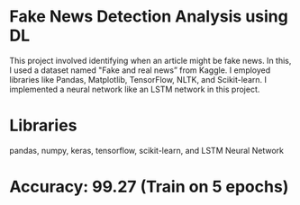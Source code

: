 # Fake News Detection Analysis using DL
This project involved identifying when an article might be fake news. In this, I used a dataset named "Fake and real news” from Kaggle. I employed libraries like Pandas, Matplotlib, TensorFlow, NLTK, and Scikit-learn. I implemented a neural network like an LSTM network in this project.

# Libraries
pandas, 
numpy,
keras,
tensorflow,
scikit-learn, and 
LSTM Neural Network


# Accuracy: 99.27 (Train on 5 epochs)
